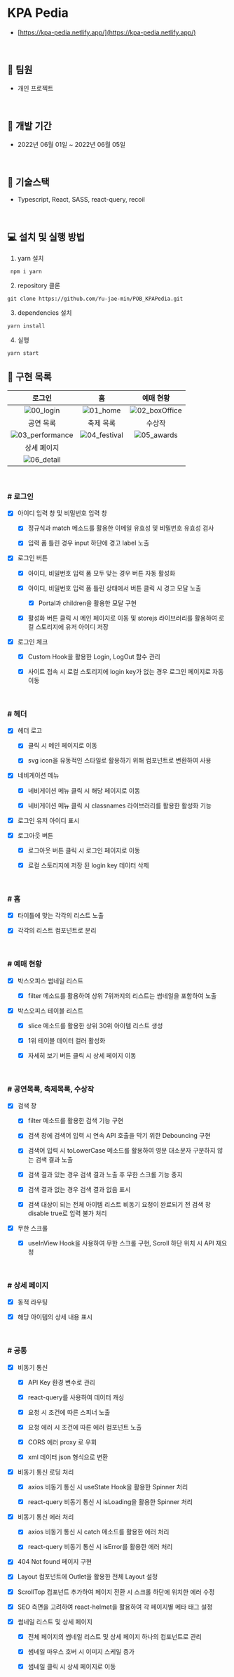 # KPA Pedia

- [https://kpa-pedia.netlify.app/](https://kpa-pedia.netlify.app/)

<br />

## 👬 **팀원**

- 개인 프로젝트

<br>

## 📅 **개발 기간**

- 2022년 06월 01일 ~ 2022년 06월 05일

<br />

## 🔧 **기술스택**

- Typescript, React, SASS, react-query, recoil

<br />

## 💻 **설치 및 실행 방법**

1. yarn 설치

```
 npm i yarn
```

2. repository 클론

```
git clone https://github.com/Yu-jae-min/POB_KPAPedia.git
```

3. dependencies 설치

```
yarn install
```

4. 실행

```
yarn start
```

## 📒 **구현 목록**

|로그인|홈|예매 현황|
|:-:|:-:|:-:|
|![00_login](https://user-images.githubusercontent.com/85284246/172006013-a3b413c4-aeac-4494-8516-d0d15d5cdf98.png)|![01_home](https://user-images.githubusercontent.com/85284246/172006029-28833245-21a0-4e06-a567-3989bf4e8810.png)|![02_boxOffice](https://user-images.githubusercontent.com/85284246/172006038-d5ae8a4e-282f-4687-9660-4005a8f6c4d3.png)|
|공연 목록|축제 목록|수상작|
|![03_performance](https://user-images.githubusercontent.com/85284246/172006041-1f1f78ee-bf32-404c-b5db-0ac5a067402f.png)|![04_festival](https://user-images.githubusercontent.com/85284246/172006196-fb401201-6142-49d3-805d-7999e9bcb714.png)|![05_awards](https://user-images.githubusercontent.com/85284246/172006104-c2315dc9-d813-4154-b691-f87b3383cdee.png)|
상세 페이지|
![06_detail](https://user-images.githubusercontent.com/85284246/172006220-dfbfa0a4-61e9-4857-bd7d-751969347ee8.png)|

<br />

### # 로그인

- [x] 아이디 입력 창 및 비밀번호 입력 창

  - [x] 정규식과 match 메소드를 활용한 이메일 유효성 및 비밀번호 유효성 검사

  - [x] 입력 폼 틀린 경우 input 하단에 경고 label 노출

- [x] 로그인 버튼

  - [x] 아이디, 비밀번호 입력 폼 모두 맞는 경우 버튼 자동 활성화

  - [x] 아이디, 비밀번호 입력 폼 틀린 상태에서 버튼 클릭 시 경고 모달 노출

    - [x] Portal과 children을 활용한 모달 구현

  - [x] 활성화 버튼 클릭 시 메인 페이지로 이동 및 storejs 라이브러리를 활용하여 로컬 스토리지에 유저 아이디 저장

- [x] 로그인 체크

  - [x] Custom Hook을 활용한 Login, LogOut 함수 관리

  - [x] 사이트 접속 시 로컬 스토리지에 login key가 없는 경우 로그인 페이지로 자동 이동

<br>

### # 헤더

- [x] 헤더 로고

  - [x] 클릭 시 메인 페이지로 이동

  - [x] svg icon을 유동적인 스타일로 활용하기 위해 컴포넌트로 변환하여 사용

- [x] 네비게이션 메뉴

  - [x] 네비게이션 메뉴 클릭 시 해당 페이지로 이동

  - [x] 네비게이션 메뉴 클릭 시 classnames 라이브러리를 활용한 활성화 기능

- [x] 로그인 유저 아이디 표시

- [x] 로그아웃 버튼

  - [x] 로그아웃 버튼 클릭 시 로그인 페이지로 이동

  - [x] 로컬 스토리지에 저장 된 login key 데이터 삭제

<br>

### # 홈

- [x] 타이틀에 맞는 각각의 리스트 노출

- [x] 각각의 리스트 컴포넌트로 분리

<br>

### # 예매 현황

- [x] 박스오피스 썸네일 리스트

  - [x] filter 메소드를 활용하여 상위 7위까지의 리스트는 썸네일을 포함하여 노출

- [x] 박스오피스 테이블 리스트

  - [x] slice 메소드를 활용한 상위 30위 아이템 리스트 생성

  - [x] 1위 테이블 데이터 컬러 활성화

  - [x] 자세히 보기 버튼 클릭 시 상세 페이지 이동

<br>

### # 공연목록, 축제목록, 수상작

- [x] 검색 창

  - [x] filter 메소드를 활용한 검색 기능 구현

  - [x] 검색 창에 검색어 입력 시 연속 API 호출을 막기 위한 Debouncing 구현

  - [x] 검색어 입력 시 toLowerCase 메소드를 활용하여 영문 대소문자 구분하지 않는 검색 결과 노출

  - [x] 검색 결과 있는 경우 검색 결과 노출 후 무한 스크롤 기능 중지

  - [x] 검색 결과 없는 경우 검색 결과 없음 표시

  - [x] 검색 대상이 되는 전체 아이템 리스트 비동기 요청이 완료되기 전 검색 창 disable true로 입력 불가 처리

- [x] 무한 스크롤

  - [x] useInView Hook을 사용하여 무한 스크롤 구현, Scroll 하단 위치 시 API 재요청

<br>

### # 상세 페이지

- [x] 동적 라우팅

- [x] 해당 아이템의 상세 내용 표시

<br>

### # 공통

- [x] 비동기 통신

  - [x] API Key 환경 변수로 관리

  - [x] react-query를 사용하여 데이터 캐싱

  - [x] 요청 시 조건에 따른 스피너 노출

  - [x] 요청 에러 시 조건에 따른 에러 컴포넌트 노출

  - [x] CORS 에러 proxy 로 우회

  - [x] xml 데이터 json 형식으로 변환

- [x] 비동기 통신 로딩 처리

  - [x] axios 비동기 통신 시 useState Hook을 활용한 Spinner 처리

  - [x] react-query 비동기 통신 시 isLoading을 활용한 Spinner 처리

- [x] 비동기 통신 에러 처리

  - [x] axios 비동기 통신 시 catch 메소드를 활용한 에러 처리

  - [x] react-query 비동기 통신 시 isError를 활용한 에러 처리

- [x] 404 Not found 페이지 구현

- [x] Layout 컴포넌트에 Outlet을 활용한 전체 Layout 설정

- [x] ScrollTop 컴포넌트 추가하여 페이지 전환 시 스크롤 하단에 위치한 에러 수정

- [x] SEO 측면을 고려하여 react-helmet을 활용하여 각 페이지별 메타 태그 설정

- [x] 썸네일 리스트 및 상세 페이지

  - [x] 전체 페이지의 썸네일 리스트 및 상세 페이지 하나의 컴포넌트로 관리

  - [x] 썸네일 마우스 호버 시 이미지 스케일 증가

  - [x] 썸네일 클릭 시 상세 페이지로 이동

<br>
